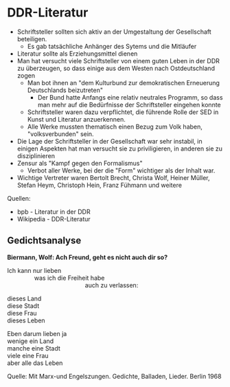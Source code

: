 # DDR-Literatur

- Schriftsteller sollten sich aktiv an der Umgestaltung der Gesellschaft beteiligen.
  - Es gab tatsächliche Anhänger des Sytems und die Mitläufer
- Literatur sollte als Erziehungsmittel dienen
- Man hat versucht viele Schriftsteller von einem guten Leben in der DDR zu überzeugen, so dass einige aus dem Westen nach Ostdeutschland zogen
    - Man bot ihnen an "dem Kulturbund zur demokratischen Erneuerung Deutschlands beizutreten"
      - Der Bund hatte Anfangs eine relativ neutrales Programm, so dass man mehr auf die Bedürfnisse der Schriftsteller eingehen konnte
    - Schriftsteller waren dazu verpflichtet, die führende Rolle der SED in Kunst und Literatur anzuerkennen.
    - Alle Werke mussten thematisch einen Bezug zum Volk haben, "volksverbunden" sein.
- Die Lage der Schriftsteller in der Gesellschaft war sehr instabil, in einigen Aspekten hat man versucht sie zu priviligieren, in anderen sie zu disziplinieren
- Zensur als "Kampf gegen den Formalismus"
  - Verbot aller Werke, bei der die "Form" wichtiger als der Inhalt war.
- Wichtige Vertreter waren Bertolt Brecht, Christa Wolf, Heiner Müller, Stefan Heym, Christoph Hein, Franz Fühmann und weitere

Quellen:

- bpb - Literatur in der DDR
- Wikipedia - DDR-Literatur

## Gedichtsanalyse

**Biermann, Wolf: Ach Freund, geht es nicht auch dir so?**

Ich kann nur lieben  
$~~~~~~~~~~~~~~~$ was ich die Freiheit habe  
$~~~~~~~~~~~~~~~~~~~~~~~~~~~~~~~~~~~~~~~~~~~~~$ auch zu verlassen:

dieses Land  
diese Stadt  
diese Frau  
dieses Leben  

Eben darum lieben ja  
wenige ein Land  
manche eine Stadt  
viele eine Frau  
aber alle das Leben

Quelle: Mit Marx-und Engelszungen. Gedichte, Balladen, Lieder. Berlin 1968
